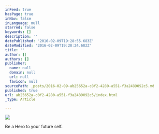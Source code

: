 ```yaml
---
inFeed: true
hasPage: true
inNav: false
inLanguage: null
starred: false
keywords: []
description: ''
datePublished: '2016-02-09T19:28:55.683Z'
dateModified: '2016-02-09T19:28:24.682Z'
title: ''
author: []
authors: []
publisher:
  name: null
  domain: null
  url: null
  favicon: null
sourcePath: _posts/2016-02-09-ab25652a-c8f2-4280-a551-f3a2489092c5.md
published: true
url: ab25652a-c8f2-4280-a551-f3a2489092c5/index.html
_type: Article

---
```

![](https://the-grid-user-content.s3-us-west-2.amazonaws.com/d02e3695-81df-4d49-8780-a075a91afeb5.jpg)

Be a Hero to your future self.